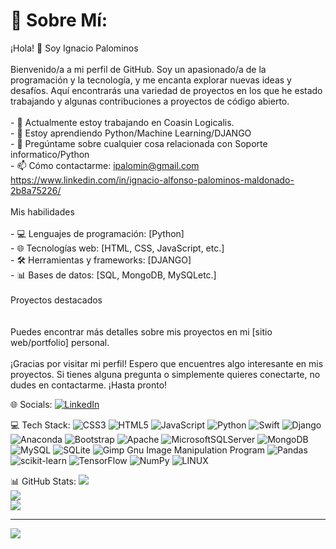 # 💫 Sobre Mí:
¡Hola! 👋 Soy Ignacio Palominos<br><br>Bienvenido/a a mi perfil de GitHub. Soy un apasionado/a de la programación y la tecnología, y me encanta explorar nuevas ideas y desafíos. Aquí encontrarás una variedad de proyectos en los que he estado trabajando y algunas contribuciones a proyectos de código abierto.<br><br>- 🔭 Actualmente estoy trabajando en Coasin Logicalis.<br>- 🌱 Estoy aprendiendo Python/Machine Learning/DJANGO<br>- 💬 Pregúntame sobre cualquier cosa relacionada con Soporte informatico/Python<br>- 📫 Cómo contactarme: ipalomin@gmail.com https://www.linkedin.com/in/ignacio-alfonso-palominos-maldonado-2b8a75226/<br><br> Mis habilidades<br><br>- 💻 Lenguajes de programación: [Python]<br>- 🌐 Tecnologías web: [HTML, CSS, JavaScript, etc.]<br>- 🛠️ Herramientas y frameworks: [DJANGO]<br>- 📊 Bases de datos: [SQL, MongoDB, MySQLetc.]<br><br> Proyectos destacados<br><br><br>Puedes encontrar más detalles sobre mis proyectos en mi [sitio web/portfolio] personal.<br><br>¡Gracias por visitar mi perfil! Espero que encuentres algo interesante en mis proyectos. Si tienes alguna pregunta o simplemente quieres conectarte, no dudes en contactarme. ¡Hasta pronto!<br>


 🌐 Socials:
[![LinkedIn](https://img.shields.io/badge/LinkedIn-%230077B5.svg?logo=linkedin&logoColor=white)](https://linkedin.com/in/ignacio-alfonso-palominos-maldonado-2b8a75226) 

  💻 Tech Stack:
![CSS3](https://img.shields.io/badge/css3-%231572B6.svg?style=for-the-badge&logo=css3&logoColor=white) ![HTML5](https://img.shields.io/badge/html5-%23E34F26.svg?style=for-the-badge&logo=html5&logoColor=white) ![JavaScript](https://img.shields.io/badge/javascript-%23323330.svg?style=for-the-badge&logo=javascript&logoColor=%23F7DF1E) ![Python](https://img.shields.io/badge/python-3670A0?style=for-the-badge&logo=python&logoColor=ffdd54) ![Swift](https://img.shields.io/badge/swift-F54A2A?style=for-the-badge&logo=swift&logoColor=white) ![Django](https://img.shields.io/badge/django-%23092E20.svg?style=for-the-badge&logo=django&logoColor=white) ![Anaconda](https://img.shields.io/badge/Anaconda-%2344A833.svg?style=for-the-badge&logo=anaconda&logoColor=white) ![Bootstrap](https://img.shields.io/badge/bootstrap-%23563D7C.svg?style=for-the-badge&logo=bootstrap&logoColor=white) ![Apache](https://img.shields.io/badge/apache-%23D42029.svg?style=for-the-badge&logo=apache&logoColor=white) ![MicrosoftSQLServer](https://img.shields.io/badge/Microsoft%20SQL%20Sever-CC2927?style=for-the-badge&logo=microsoft%20sql%20server&logoColor=white) ![MongoDB](https://img.shields.io/badge/MongoDB-%234ea94b.svg?style=for-the-badge&logo=mongodb&logoColor=white) ![MySQL](https://img.shields.io/badge/mysql-%2300f.svg?style=for-the-badge&logo=mysql&logoColor=white) ![SQLite](https://img.shields.io/badge/sqlite-%2307405e.svg?style=for-the-badge&logo=sqlite&logoColor=white) ![Gimp Gnu Image Manipulation Program](https://img.shields.io/badge/Gimp-657D8B?style=for-the-badge&logo=gimp&logoColor=FFFFFF) ![Pandas](https://img.shields.io/badge/pandas-%23150458.svg?style=for-the-badge&logo=pandas&logoColor=white) ![scikit-learn](https://img.shields.io/badge/scikit--learn-%23F7931E.svg?style=for-the-badge&logo=scikit-learn&logoColor=white) ![TensorFlow](https://img.shields.io/badge/TensorFlow-%23FF6F00.svg?style=for-the-badge&logo=TensorFlow&logoColor=white) ![NumPy](https://img.shields.io/badge/numpy-%23013243.svg?style=for-the-badge&logo=numpy&logoColor=white) ![LINUX](https://img.shields.io/badge/Linux-FCC624?style=for-the-badge&logo=linux&logoColor=black)

 📊 GitHub Stats:
![](https://github-readme-stats.vercel.app/api?username=ipalomin&theme=dark&hide_border=false&include_all_commits=false&count_private=false)<br/>
![](https://github-readme-streak-stats.herokuapp.com/?user=ipalomin&theme=dark&hide_border=false)<br/>
![](https://github-readme-stats.vercel.app/api/top-langs/?username=ipalomin&theme=dark&hide_border=false&include_all_commits=false&count_private=false&layout=compact)

---
[![](https://visitcount.itsvg.in/api?id=ipalomin&icon=0&color=0)](https://visitcount.itsvg.in)

<!-- Proudly created with GPRM ( https://gprm.itsvg.in ) -->
